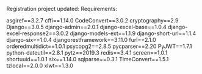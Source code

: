 Registration project updated:
Requirements:

asgiref==3.2.7
cffi==1.14.0
CodeConvert==3.0.2
cryptography==2.9
Django==3.0.5
django-admin==2.0.1
django-excel-base==1.0.4
django-excel-response2==3.0.2
django-models-ext==1.1.9
django-short-url==1.1.4
django-six==1.0.4
djangorestframework==3.11.0
furl==2.1.0
orderedmultidict==1.0.1
psycopg2==2.8.5
pycparser==2.20
PyJWT==1.7.1
python-dateutil==2.8.1
pytz==2019.3
redis==3.4.1
screen==1.0.1
shortuuid==1.0.1
six==1.14.0
sqlparse==0.3.1
TimeConvert==1.5.1
tzlocal==2.0.0
xlwt==1.3.0

